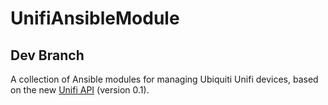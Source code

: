# UnifiAnsibleModule
## Dev Branch

A collection of Ansible modules for managing Ubiquiti Unifi devices, based on the new [Unifi API](https://developer.ui.com/unifi-api/) (version 0.1).